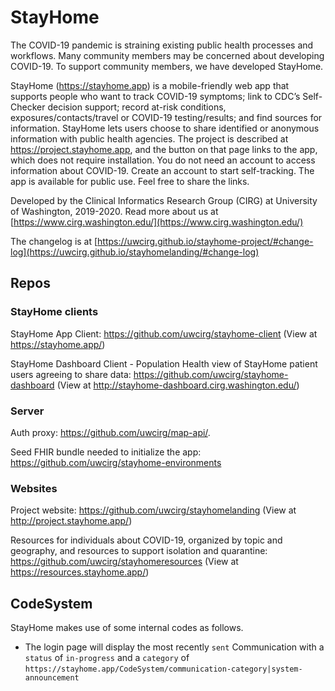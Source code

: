 # StayHome
The COVID-19 pandemic is straining existing public health processes and workflows. Many community members may be concerned about developing COVID-19. To support community members, we have developed StayHome.

StayHome (https://stayhome.app) is a mobile-friendly web app that supports people who want to track COVID-19 symptoms; link to CDC’s Self-Checker decision support; record at-risk conditions, exposures/contacts/travel or COVID-19 testing/results; and find sources for information. StayHome lets users choose to share identified or anonymous information with public health agencies. The project is described at https://project.stayhome.app, and the button on that page links to the app, which does not require installation. You do not need an account to access information about COVID-19. Create an account to start self-tracking. The app is available for public use. Feel free to share the links.

Developed by the Clinical Informatics Research Group (CIRG) at University of Washington, 2019-2020. Read more about us at [https://www.cirg.washington.edu/](https://www.cirg.washington.edu/)

The changelog is at [https://uwcirg.github.io/stayhome-project/#change-log](https://uwcirg.github.io/stayhomelanding/#change-log)

## Repos
### StayHome clients

StayHome App Client: https://github.com/uwcirg/stayhome-client (View at https://stayhome.app/)

StayHome Dashboard Client - Population Health view of StayHome patient users agreeing to share data: https://github.com/uwcirg/stayhome-dashboard (View at http://stayhome-dashboard.cirg.washington.edu/)

### Server
Auth proxy: https://github.com/uwcirg/map-api/.

Seed FHIR bundle needed to initialize the app: https://github.com/uwcirg/stayhome-environments


### Websites
Project website: https://github.com/uwcirg/stayhomelanding (View at http://project.stayhome.app/)

Resources for individuals about COVID-19, organized by topic and geography, and resources to support isolation and quarantine:     https://github.com/uwcirg/stayhomeresources (View at https://resources.stayhome.app/)


## CodeSystem
StayHome makes use of some internal codes as follows.
- The login page will display the most recently `sent` Communication with a `status` of `in-progress` and a `category` of `https://stayhome.app/CodeSystem/communication-category|system-announcement`


